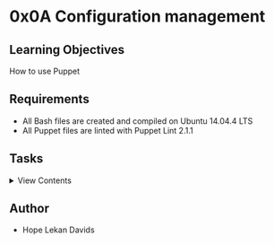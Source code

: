 # 0x0A Configuration management

## Learning Objectives

How to use Puppet

## Requirements

- All Bash files are created and compiled on Ubuntu 14.04.4 LTS
- All Puppet files are linted with Puppet Lint 2.1.1

## Tasks

<details>
<summary>View Contents</summary>

### [0. Create a file](./0-create_a_file.pp)

- Using Puppet, create a file in /tmp.

  - File path is /tmp/holberton
  - File permission is 0744
  - File owner is www-data
  - File group is www-data
  - File contains I love Puppet

```
root@6712bef7a528:~# puppet apply 0-create_a_file.pp
```

```
Notice: Compiled catalog for 6712bef7a528.ec2.internal in environment production in 0.04 seconds
Notice: /Stage[main]/Main/File[holberton]/ensure: defined content as '{md5}f1b70c2a42a98d82224986a612400db9'
Notice: Finished catalog run in 0.03 seconds
```

```
root@6712bef7a528:~#
root@6712bef7a528:~# ls -l /tmp/holberton
-rwxr--r-- 1 www-data www-data 13 Mar 19 23:12 /tmp/holberton
root@6712bef7a528:~# cat /tmp/holberton
```

### [1. Install a package](./1-install_a_package.pp)

- Using Puppet, install puppet-lint.

```
root@d391259bf577:/# puppet apply 1-install_a_package.pp
```

```
Notice: Compiled catalog for d391259bf577.hsd1.ca.comcast.net in environment production in 0.10 seconds
Notice: /Stage[main]/Main/Package[puppet-lint]/ensure: created
Notice: Finished catalog run in 2.83 seconds
```

```
root@d391259bf577:/# gem list
```

```ruby
*** LOCAL GEMS ***

puppet-lint (2.1.1)
```

### [2. Execute a command](./2-execute_a_command.pp)

- Using Puppet, create a manifest that kills a process named killmenow.

  - Must use the exec Puppet resource
  - Must use pkill

```
root@d391259bf577:/# puppet apply 2-execute_a_command.pp
```

```
Notice: Compiled catalog for d391259bf577.hsd1.ca.comcast.net in environment production in 0.01 seconds
Notice: /Stage[main]/Main/Exec[killmenow]/returns: executed successfully
Notice: Finished catalog run in 0.10 seconds
```

</details>

## Author
* Hope Lekan Davids
